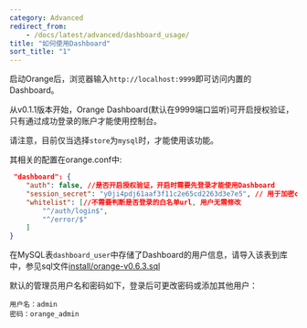 ```yaml
---
category: Advanced
redirect_from:
    - /docs/latest/advanced/dashboard_usage/
title: "如何使用Dashboard"
sort_title: "1"
---
```


启动Orange后，浏览器输入`http://localhost:9999`即可访问内置的Dashboard。

从v0.1.1版本开始，Orange Dashboard(默认在9999端口监听)可开启授权验证，只有通过成功登录的账户才能使用控制台。

请注意，目前仅当选择`store`为`mysql`时，才能使用该功能。

其相关的配置在orange.conf中:

```json
 "dashboard": {
    "auth": false, //是否开启授权验证，开启时需要先登录才能使用Dashboard
    "session_secret": "y0ji4pdj61aaf3f11c2e65cd2263d3e7e5", // 用于加密cookie的盐，自行更改即可
    "whitelist": [//不需要判断是否登录的白名单url, 用户无需修改
        "^/auth/login$",
        "^/error/$"
    ]
}
```

在MySQL表`dashboard_user`中存储了Dashboard的用户信息，请导入该表到库中，参见sql文件[install/orange-v0.6.3.sql](https://github.com/sumory/orange/blob/master/intall/orange-v0.4.0.sql)

默认的管理员用户名和密码如下，登录后可更改密码或添加其他用户：

```
用户名：admin
密码：orange_admin
```


